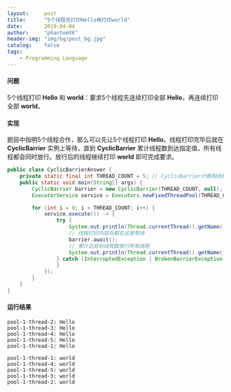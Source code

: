 ```yaml
---
layout:     post
title:      "5个线程先打印Hello再打印world"
date:       2019-04-04
author:     "phantomVK"
header-img: "img/bg/post_bg.jpg"
catalog:    false
tags:
    - Programming Language
---
```


#### 问题

5个线程打印 __Hello__ 和 __world__：要求5个线程先连续打印全部 __Hello__，再连续打印全部 __world__。

#### 实现

题目中指明5个线程合作，那么可以先让5个线程打印 __Hello__。线程打印完毕后就在 __CyclicBarrier__ 实例上等待，直到 __CyclicBarrier__ 累计线程数到达指定值，所有线程都会同时放行。放行后的线程继续打印 __world__ 即可完成要求。

```java
public class CyclicBarrierAnswer {
    private static final int THREAD_COUNT = 5; // CyclicBarrier计数和线程池数量
    public static void main(String[] args) {
        CyclicBarrier barrier = new CyclicBarrier(THREAD_COUNT, null);
        ExecutorService service = Executors.newFixedThreadPool(THREAD_COUNT);

        for (int i = 0; i < THREAD_COUNT; i++) {
            service.execute(() -> {
                try {
                    System.out.println(Thread.currentThread().getName() + ": Hello");
                    // 线程打印内容后都在这里等待
                    barrier.await();
                    // 累计达目标线程数放行所有线程
                    System.out.println(Thread.currentThread().getName() + ": world");
                } catch (InterruptedException | BrokenBarrierException ignored) {
                }
            });
        }
    }
}
```

#### 运行结果

```
pool-1-thread-2: Hello
pool-1-thread-3: Hello
pool-1-thread-4: Hello
pool-1-thread-5: Hello
pool-1-thread-1: Hello

pool-1-thread-1: world
pool-1-thread-4: world
pool-1-thread-5: world
pool-1-thread-3: world
pool-1-thread-2: world
```
